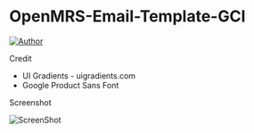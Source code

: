 # OpenMRS-Email-Template-GCI
[![Author](https://img.shields.io/badge/author-muhammad%20bhaska-green.svg)](https://github.com/muhammadbhaska)

Credit
- UI Gradients - uigradients.com
- Google Product Sans Font

Screenshot

![ScreenShot](https://raw.githubusercontent.com/muhammadbhaska/OpenMRS-Email-Template-GCI/master/openmrs-gci.jpg)
